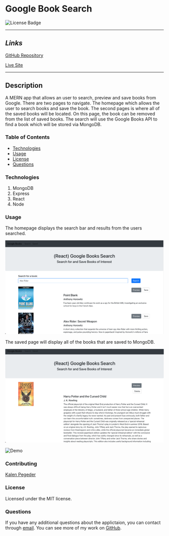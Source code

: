 # Google Book Search

![License Badge](https://img.shields.io/badge/License-MIT-blue)

---

## _Links_

[GitHub Repository](https://github.com/kpegeder/google-book-search)

[Live Site](https://google-books01.herokuapp.com/)

---

## Description

A MERN app that allows an user to search, preview and save books from Google. There are two pages to navigate. The homepage which allows the user to search books and save the book. The second pages is where all of the saved books will be located. On this page, the book can be removed from the list of saved books. The search will use the Google Books API to find a book which will be stored via MongoDB.

### Table of Contents

- [Technologies](#technologies)
- [Usage](#usage)
- [License](#license)
- [Questions](#questions)

### Technologies

1. MongoDB
2. Express
3. React
4. Node

### Usage

The homepage displays the search bar and results from the users searched.

![Search Page](./assets/images/search.png)

The saved page will display all of the books that are saved to MongoDB.

![Saved Page](./assets/images/saved.png)

![Demo](./assets/images/Google-Books.gif)

### Contributing

[Kalen Pegeder](https://github.com/kpegeder)

### License

Licensed under the MIT license.

### Questions

If you have any additional questions about the applictaion, you can contact through [email](mailto:k.pegeder@gmail.com).
You can see more of my work on [GitHub](https://github.com/kpegeder).

